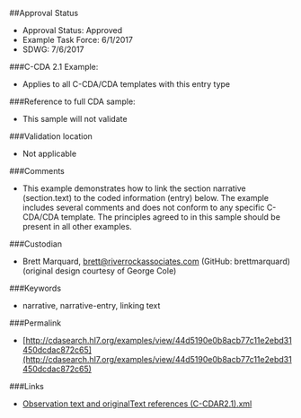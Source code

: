 ##Approval Status 

* Approval Status: Approved
* Example Task Force: 6/1/2017
* SDWG: 7/6/2017

###C-CDA 2.1 Example: 
* Applies to all C-CDA/CDA templates with this entry type

###Reference to full CDA sample:
* This sample will not validate

###Validation location
* Not applicable

###Comments
* This example demonstrates how to link the section narrative (section.text) to the coded information (entry) below. The example includes several comments and does not conform to any specific C-CDA/CDA template. The principles agreed to in this sample should be present in all other examples. 

###Custodian
* Brett Marquard, brett@riverrockassociates.com (GitHub: brettmarquard) (original design courtesy of George Cole)

###Keywords

* narrative, narrative-entry, linking text


###Permalink 

* [http://cdasearch.hl7.org/examples/view/44d5190e0b8acb77c11e2ebd31450dcdac872c65](http://cdasearch.hl7.org/examples/view/44d5190e0b8acb77c11e2ebd31450dcdac872c65)

###Links 

* [Observation text and originalText references (C-CDAR2.1).xml](https://github.com/HL7/C-CDA-Examples/tree/master/General/Narrative%20Reference%20-%20Observation/Observation%20text%20and%20originalText%20references%20%28C-CDAR2.1%29.xml)
